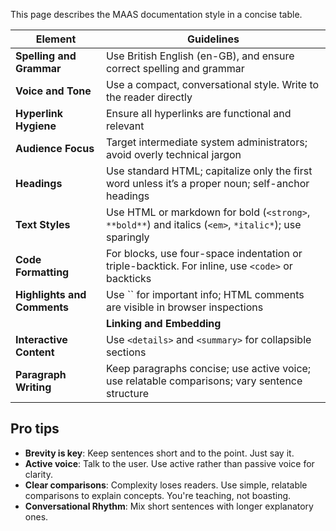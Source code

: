 This page describes the MAAS documentation style in a concise table.

| **Element**                                                                                                               | **Guidelines**                                                                                          |
|---------------------------------------------------------------------------------------------------------------------------|---------------------------------------------------------------------------------------------------------|
| **Spelling and Grammar**                                                                                                  | Use British English (en-GB), and ensure correct spelling and grammar                                    |
| **Voice and Tone**                                                                                                        | Use a compact, conversational style. Write to the reader directly                                       |
| **Hyperlink Hygiene**                                                                                                     | Ensure all hyperlinks are functional and relevant                                                       |
| **Audience Focus**                                                                                                        | Target intermediate system administrators; avoid overly technical jargon                                |
| **Headings**                                                                                                              | Use standard HTML; capitalize only the first word unless it’s a proper noun; self-anchor headings      |
| **Text Styles**                                                                                                           | Use HTML or markdown for bold (`<strong>`, `**bold**`) and italics (`<em>`, `*italic*`); use sparingly |
| **Code Formatting**                                                                                                       | For blocks, use four-space indentation or triple-backtick. For inline, use `<code>` or backticks       |
| **Highlights and Comments**                                                                                               | Use `` for important info; HTML comments are visible in browser inspections                |           |
| | **Linking and Embedding**     | Format hyperlinks as `[text](URL)`; embed images with appropriate context and cropping |                                                                                                         |
| **Interactive Content**                                                                                                   | Use `<details>` and `<summary>` for collapsible sections                                               |
| **Paragraph Writing**                                                                                                     | Keep paragraphs concise; use active voice; use relatable comparisons; vary sentence structure          |

## Pro tips

- **Brevity is key**: Keep sentences short and to the point. Just say it.
- **Active voice**: Talk to the user. Use active rather than passive voice for clarity.
- **Clear comparisons**: Complexity loses readers. Use simple, relatable comparisons to explain concepts. You're teaching, not boasting.
- **Conversational Rhythm**: Mix short sentences with longer explanatory ones.
